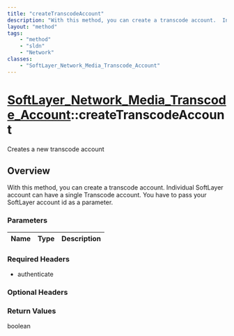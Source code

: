 ```yaml
---
title: "createTranscodeAccount"
description: "With this method, you can create a transcode account.  Individual SoftLayer account can have a single Transcode account.... "
layout: "method"
tags:
    - "method"
    - "sldn"
    - "Network"
classes:
    - "SoftLayer_Network_Media_Transcode_Account"
---
```

# [SoftLayer_Network_Media_Transcode_Account](/reference/services/SoftLayer_Network_Media_Transcode_Account)::createTranscodeAccount

Creates a new transcode account


## Overview 
With this method, you can create a transcode account.  Individual SoftLayer account can have a single Transcode account. You have to pass your SoftLayer account id as a parameter. 

### Parameters 
|Name | Type | Description |
| --- | --- | --- |


### Required Headers
* authenticate

### Optional Headers

### Return Values
boolean

